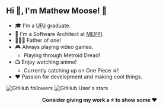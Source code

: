 ## Hi 👋, I'm Mathew Moose! 🦌
- 🎓 I'm a [UPJ](https://www.johnstown.pitt.edu/) graduate.
- 🏢 I'm a Software Architect at [MEPPI](https://www.meppi.com/).
- 👨‍👩‍👦 Father of one!
- 🎮 Always playing video games.
    * Playing through Metroid Dread! 
- 📺 Enjoy watching anime! 
    * Currently catching up on One Piece ☠!
- ❤ Passion for development and making cool things.

![GitHub followers](https://img.shields.io/github/followers/XMoose25X?style=social)
![GitHub User's stars](https://img.shields.io/github/stars/XMoose25X?style=social)


<!--
- 🔭 I’m currently working on ...
- 🌱 I’m currently learning ...
- 👯 I’m looking to collaborate on ...
- 🤔 I’m looking for help with ...
- 💬 Ask me about ...
- 📫 How to reach me: ...
- 😄 Pronouns: ...
- ⚡ Fun fact: ...
-->
<p align="center">
    <strong>Consider giving my work a ⭐ to show some ❤️</strong>
</p>
